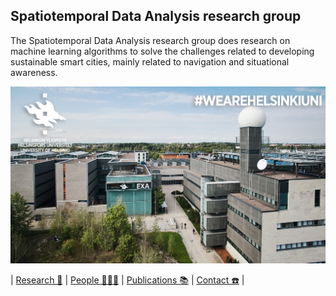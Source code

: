 ## Spatiotemporal Data Analysis research group

The Spatiotemporal Data Analysis research group does research on machine learning algorithms to solve the challenges related to developing sustainable smart cities, mainly related to navigation and situational awareness.

![Exatum](https://github.com/helsinki-sda-group/.github/blob/main/profile/Teams-taustakuva_Kumpulan-kampus-Exactum.png)

<!--
**Here are some ideas to get you started:**

🙋‍♀️ A short introduction - what is your organization all about?
🌈 Contribution guidelines - how can the community get involved?
👩‍💻 Useful resources - where can the community find your docs? Is there anything else the community should know?
🍿 Fun facts - what does your team eat for breakfast?
🧙 Remember, you can do mighty things with the power of [Markdown](https://docs.github.com/github/writing-on-github/getting-started-with-writing-and-formatting-on-github/basic-writing-and-formatting-syntax)
-->

| [Research 🔬](https://www.helsinki.fi/en/researchgroups/spatiotemporal-data-analysis/research) | [People 🧑‍🤝‍🧑](https://www.helsinki.fi/en/researchgroups/spatiotemporal-data-analysis/people) | [Publications 📚](https://www.helsinki.fi/en/researchgroups/spatiotemporal-data-analysis/publications) | [Contact ☎️](https://www.helsinki.fi/en/researchgroups/spatiotemporal-data-analysis/contact) |
